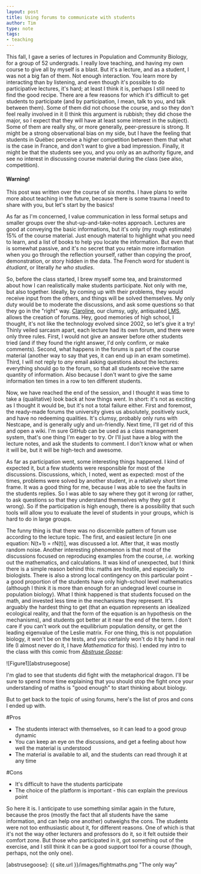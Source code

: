 ```yaml
---
layout: post
title: Using forums to communicate with students
author: Tim
type: note
tags:
- teaching
---
```


This fall, I gave a series of lectures in Population and Community Biology, for a group of 52 undergrads. I really love teaching, and having my own course to give all by myself is a blast. But it's a lecture, and as a student, I was not a big fan of them. Not enough interaction. You learn more by interacting than by listening, and even though it's possible to do participative lectures, it's hard; at least I think it is, perhaps I still need to find the good recipe. There are a few reasons for which it's difficult to get students to participate (and by participation, I mean, talk to you, and talk between them). Some of them did not choose the course, and so they don't feel really involved in it (I think this argument is rubbish; they did chose the major, so I expect that they will have at least some interest in the subject). Some of them are really shy, or more generally, peer-pressure is strong. It might be a strong observational bias on my side, but I have the feeling that students in Québec perceive a higher competition between them that what is the case in France, and don't want to give a bad impression. Finally, it might be that the students see you, and you only as an authority figure, and see no interest in discussing course material during the class (see also, competition).

<div class="alert alert-info">
<h4>Warning!</h4>
This post was written over the course of six months. I have plans to write more about teaching in the future, because there is some trauma I need to share with you, but let's start by the basics!
</div>

As far as I'm concerned, I value communication in less formal setups and smaller groups over the shut-up-and-take-notes approach. Lectures are good at conveying the basic informations, but it's only (my rough estimate) 15% of the course material. Just enough material to highlight what you need to learn, and a list of books to help you locate the information. But even that is somewhat passive, and it's no secret that you retain more information when you go through the reflection yourself, rather than copying the proof, demonstration, or story hidden in the data. The French word for student is *étudiant*, or literally *he who studies*. 

So, before the class started, I brew myself some tea, and brainstormed about how I can realistically make students participate. Not only with me, but also together. Ideally, by coming up with their problems, they would receive input from the others, and things will be solved themselves. My only duty would be to moderate the discussions, and ask some questions so that they go in the "right" way. [Claroline](http://www.claroline.net/), our clumsy, ugly, antiquated [LMS](http://en.wikipedia.org/wiki/Learning_management_system), allows the creation of forums. Hey, good memories of high school, I thought, it's not like the technology evolved since 2002, so let's give it a try! Thinly veiled sarcasm apart, each lecture had its own forum, and there were only three rules. First, I would not give an answer before other students tried (and if they found the right answer, I'd only confirm, or make comments). Second, what happens in the forums is part of the course material (another way to say that yes, it can end up in an exam sometime). Third, I will not reply to *any* email asking questions about the lectures: everything should go to the forum, so that all students receive the same quantity of information. Also because I don't want to give the same information ten times in a row to ten different students.

Now, we have reached the end of the session, and I thought it was time to take a (qualitative) look back at how things went. In short: it's not as exciting as I thought it would be, but it's not a total failure either. First and foremost, the ready-made forums the university gives us absolutely, positively suck, and have no redeeming qualities. It's clumsy, probably only runs with Nestcape, and is generally ugly and un-friendly. Next time, I'll get rid of this and open a wiki. I'm sure GitHub can be used as a class management system, that's one thing I'm eager to try. Or I'll just have a blog with the lecture notes, and ask the students to comment. I don't know what or when it will be, but it will be high-tech and awesome.

As far as participation went, some interesting things happened. I kind of expected it, but a few students were responsible for most of the discussions. Discussions, which, I noted, went as expected: most of the times, problems were solved by another student, in a relatively short time frame. It was a good thing for me, because I was able to see the faults in the students replies. So I was able to say where they got it wrong (or rather, to ask questions so that they understand themselves why they got it wrong). So if the participation is high enough, there is a possibility that such tools will allow you to evaluate the level of students in your groups, which is hard to do in large groups.

The funny thing is that there was no discernible pattern of forum use according to the lecture topic. The first, and easiest lecture [in one equation: N(t+1) = rN(t)], was discussed a lot. After that, it was mostly random noise. Another interesting phenomenon is that most of the discussions focused on reproducing examples from the course, *i.e.* working out the mathematics, and calculations. It was kind of unexpected, but I think there is a simple reason behind this: maths are hostile, and especially to biologists. There is also a strong local contingency on this particular point - a good proportion of the students have only high-school level mathematics (although I think it is more than enough for an undegrad level course in population biology). What I think happened is that students focused on the math, and invested less time in the mechanisms they represent. It's arguably the hardest thing to get (that an equation represents an idealized ecological reality, and that the form of the equation is an hypothesis on the mechanisms), and students got better at it near the end of the term. I don't care if you can't work out the equilibrium population density, or get the leading eigenvalue of the Leslie matrix. For one thing, this is not population biology, it won't be on the tests, and you certainly won't do it by hand in real life (I almost never do it, I have *Mathematica* for this). I ended my intro to the class with this comic from [*Abstruse Goose*](http://abstrusegoose.com):

![Figure1][abstrusegoose]

I'm glad to see that students did fight with the metaphorical dragon. I'll be sure to spend more time explaining that you should stop the fight once your understanding of maths is "good enough" to start thinking about biology.

But to get back to the topic of using forums, here's the list of pros and cons I ended up with.

#Pros
- The students interact with themselves, so it can lead to a good group dynamic
- You can keep an eye on the discussions, and get a feeling about how well the material is understood
- The material is available to all, and the students can read through it at any time

#Cons
- It's difficult to have the students participate
- The choice of the platform is important - this can explain the previous point

So here it is. I anticipate to use something similar again in the future, because the pros (mostly the fact that all students have the same information, and can help one another) outweighs the cons. The students were not too enthusiastic about it, for different reasons. One of which is that it's not the way other lecturers and professors do it, so it felt outside their comfort zone. But those who participated in it, got something out of the exercise, and I still think it can be a good support tool for a course (though, perhaps, not the only one).

[abstrusegoose]: {{ site.url }}/images/fightmaths.png  "The only way"
